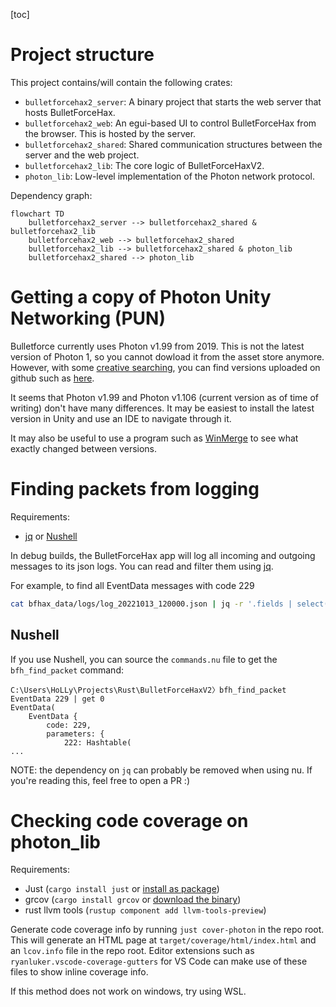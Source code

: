 [toc]

# Project structure

This project contains/will contain the following crates:
- `bulletforcehax2_server`: A binary project that starts the web server that hosts BulletForceHax.
- `bulletforcehax2_web`: An egui-based UI to control BulletForceHax from the browser. This is hosted by the server.
- `bulletforcehax2_shared`: Shared communication structures between the server and the web project.
- `bulletforcehax2_lib`: The core logic of BulletForceHaxV2.
- `photon_lib`: Low-level implementation of the Photon network protocol.

Dependency graph:
```mermaid
flowchart TD
    bulletforcehax2_server --> bulletforcehax2_shared & bulletforcehax2_lib
    bulletforcehax2_web --> bulletforcehax2_shared
    bulletforcehax2_lib --> bulletforcehax2_shared & photon_lib
    bulletforcehax2_shared --> photon_lib
```

# Getting a copy of Photon Unity Networking (PUN)

Bulletforce currently uses Photon v1.99 from 2019. This is not the latest version of Photon 1, so you cannot dowload it from the asset store anymore.
However, with some [creative searching](https://cs.github.com/?scopeName=All+repos&scope=&q=language%3Acsharp+versionPUN+%3D+%221.99%22), you can find versions uploaded on github such as [here](https://github.com/OpenHogwarts/hogwarts/tree/master/Assets/Photon%20Unity%20Networking).

It seems that Photon v1.99 and Photon v1.106 (current version as of time of writing) don't have many differences. It may be easiest to install the latest version in Unity and use an IDE to navigate through it.

It may also be useful to use a program such as [WinMerge](https://winmerge.org/) to see what exactly changed between versions.

# Finding packets from logging

Requirements:
- [jq](https://stedolan.github.io/jq/) or [Nushell](https://www.nushell.sh/)

In debug builds, the BulletForceHax app will log all incoming and outgoing messages to its json logs. You can read and filter them using [jq](https://stedolan.github.io/jq/).


For example, to find all EventData messages with code 229
```sh
cat bfhax_data/logs/log_20221013_120000.json | jq -r '.fields | select(.message_code == 229 and .message_type == "EventData") | .message_data'
```

## Nushell
If you use Nushell, you can source the `commands.nu` file to get the `bfh_find_packet` command:
```nu
C:\Users\HoLLy\Projects\Rust\BulletForceHaxV2〉bfh_find_packet EventData 229 | get 0
EventData(
    EventData {
        code: 229,
        parameters: {
            222: Hashtable(
...
```

NOTE: the dependency on `jq` can probably be removed when using nu. If you're reading this, feel free to open a PR :)

# Checking code coverage on photon_lib
Requirements:
- Just (`cargo install just` or [install as package](https://just.systems/man/en/chapter_4.html))
- grcov (`cargo install grcov` or [download the binary](https://github.com/mozilla/grcov/releases))
- rust llvm tools (`rustup component add llvm-tools-preview`)

Generate code coverage info by running `just cover-photon` in the repo root. This will generate an HTML page at `target/coverage/html/index.html` and an `lcov.info` file in the repo root. Editor extensions such as `ryanluker.vscode-coverage-gutters` for VS Code can make use of these files to show inline coverage info.

If this method does not work on windows, try using WSL.
